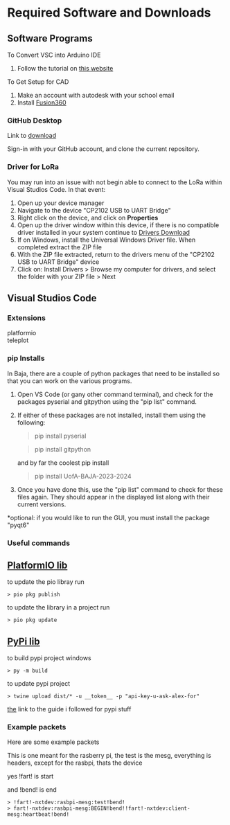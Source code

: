 # Required Software and Downloads

## Software Programs
To Convert VSC into Arduino IDE
1. Follow the tutorial on [this website](https://www.circuitstate.com/tutorials/how-to-use-vs-code-for-creating-and-uploading-arduino-sketches/)


To Get Setup for CAD
1. Make an account with autodesk with your school email
2. Install [Fusion360](https://www.autodesk.com/products/fusion-360/overview?term=1-YEAR&tab=subscription)

### GitHub Desktop

Link to [download](https://docs.github.com/en/enterprise-cloud@latest/desktop/installing-and-authenticating-to-github-desktop/installing-github-desktop)

Sign-in with your GitHub account, and clone the current repository.

### Driver for LoRa
You may run into an issue with not begin able to connect to the LoRa within Visual Studios Code. In that event:

1. Open up your device manager
2. Navigate to the device "CP2102 USB to UART Bridge"
3. Right click on the device, and click on **Properties**
4. Open up the driver window within this device, if there is no compatible driver installed in your system continue to [Drivers Download](https://www.silabs.com/developers/usb-to-uart-bridge-vcp-drivers?tab=downloads)
5. If on Windows, install the Universal Windows Driver file. When completed extract the ZIP file
6. With the ZIP file extracted, return to the drivers menu of the "CP2102 USB to UART Bridge" device
7. Click on: Install Drivers > Browse my computer for drivers, and select the folder with your ZIP file > Next


## Visual Studios Code

### Extensions
platformio  
teleplot

### pip Installs
In Baja, there are a couple of python packages that need to be installed so that you can work on the various programs.
1. Open VS Code (or gany other command terminal), and check for the packages pyserial and gitpython using the "pip list" command.

2. If either of these packages are not installed, install them using the following:

    > pip install pyserial

    > pip install gitpython

    and by far the coolest pip install

    > pip install UofA-BAJA-2023-2024

3. Once you have done this, use the "pip list" command to check for these files again. They should appear in the displayed list along with their current versions.

*optional: if you would like to run the GUI, you must install the package "pyqt6"

### Useful commands

## [PlatformIO lib](https://registry.platformio.org/libraries/b-i-x/UofA-BAJA-2023-2024)
to update the pio libray run

    > pio pkg publish

to update the library in a project run

    > pio pkg update

## [PyPi lib](https://pypi.org/project/UofA-BAJA-2023-2024/)
to build pypi project windows

    > py -m build

to update pypi project

    > twine upload dist/* -u __token__ -p "api-key-u-ask-alex-for"

[the](https://packaging.python.org/en/latest/tutorials/packaging-projects/) link to the guide i followed for pypi stuff

### Example packets

Here are some example packets 

This is one meant for the rasberry pi, the test is the mesg, everything is headers, except for the rasbpi, thats the device

yes !fart! is start

and !bend! is end

    > !fart!-nxtdev:rasbpi-mesg:test!bend!
    > fart!-nxtdev:rasbpi-mesg:BEGIN!bend!!fart!-nxtdev:client-mesg:heartbeat!bend!


    